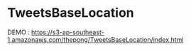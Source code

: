 # TweetsBaseLocation

DEMO : https://s3-ap-southeast-1.amazonaws.com/thepong/TweetsBaseLocation/index.html
